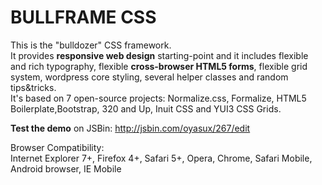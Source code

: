 <h1>BULLFRAME CSS</h1>

This is the "bulldozer" CSS framework.<br>
It provides <b>responsive web design</b> starting-point and it includes flexible and rich typography, flexible <b>cross-browser HTML5 forms</b>, flexible grid system, 
wordpress core styling, several helper classes and random tips&tricks.<br>
It's based on 7 open-source projects: Normalize.css, Formalize, HTML5 Boilerplate,Bootstrap, 320 and Up, Inuit CSS and YUI3 CSS Grids.

<b>Test the demo</b> on JSBin: http://jsbin.com/oyasux/267/edit

Browser Compatibility:<br>
Internet Explorer 7+, Firefox 4+, Safari 5+, Opera, Chrome, Safari Mobile, Android browser, IE Mobile
 
